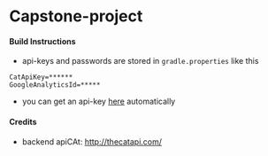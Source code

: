 # Capstone-project

#### Build Instructions
- api-keys and passwords are stored in `gradle.properties` like this
```
CatApiKey=******
GoogleAnalyticsId=*****
```
- you can get an api-key [here](http://thecatapi.com/api-key-registration.html) automatically


#### Credits
-  backend apiCAt: http://thecatapi.com/
